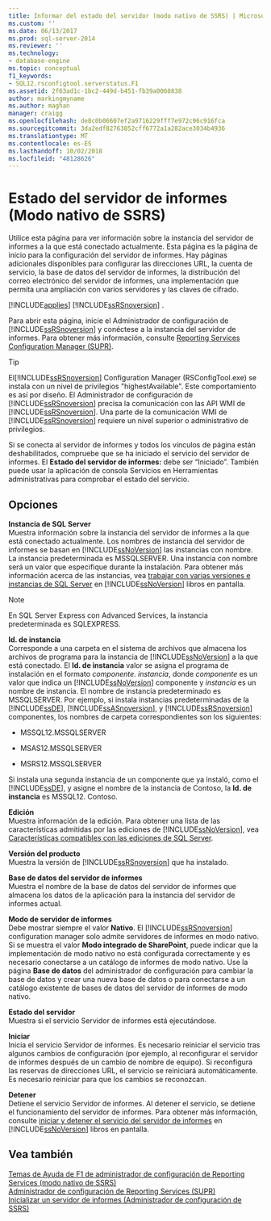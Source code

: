 ```yaml
---
title: Informar del estado del servidor (modo nativo de SSRS) | Microsoft Docs
ms.custom: ''
ms.date: 06/13/2017
ms.prod: sql-server-2014
ms.reviewer: ''
ms.technology:
- database-engine
ms.topic: conceptual
f1_keywords:
- SQL12.rsconfigtool.serverstatus.F1
ms.assetid: 2f63ad1c-1bc2-449d-b451-fb39a0060838
author: markingmyname
ms.author: maghan
manager: craigg
ms.openlocfilehash: de8c0b06607ef2a9716229fff7e972c96c916fca
ms.sourcegitcommit: 3da2edf82763852cff6772a1a282ace3034b4936
ms.translationtype: MT
ms.contentlocale: es-ES
ms.lasthandoff: 10/02/2018
ms.locfileid: "48128626"
---
```

# <a name="report-server-status-ssrs-native-mode"></a>Estado del servidor de informes (Modo nativo de SSRS)
  Utilice esta página para ver información sobre la instancia del servidor de informes a la que está conectado actualmente. Esta página es la página de inicio para la configuración del servidor de informes. Hay páginas adicionales disponibles para configurar las direcciones URL, la cuenta de servicio, la base de datos del servidor de informes, la distribución del correo electrónico del servidor de informes, una implementación que permita una ampliación con varios servidores y las claves de cifrado.  
  
 [!INCLUDE[applies](../../includes/applies-md.md)] [!INCLUDE[ssRSnoversion](../../includes/ssrsnoversion-md.md)] .  
  
 Para abrir esta página, inicie el Administrador de configuración de [!INCLUDE[ssRSnoversion](../../includes/ssrsnoversion-md.md)] y conéctese a la instancia del servidor de informes. Para obtener más información, consulte [Reporting Services Configuration Manager &#40;SUPR&#41;](/sql/2014/sql-server/install/reporting-services-configuration-manager-native-mode).  
  
> [!TIP]  
>  El[!INCLUDE[ssRSnoversion](../../includes/ssrsnoversion-md.md)] Configuration Manager (RSConfigTool.exe) se instala con un nivel de privilegios "highestAvailable". Este comportamiento es así por diseño. El Administrador de configuración de [!INCLUDE[ssRSnoversion](../../includes/ssrsnoversion-md.md)] precisa la comunicación con las API WMI de [!INCLUDE[ssRSnoversion](../../includes/ssrsnoversion-md.md)]. Una parte de la comunicación WMI de [!INCLUDE[ssRSnoversion](../../includes/ssrsnoversion-md.md)] requiere un nivel superior o administrativo de privilegios.  
  
 Si se conecta al servidor de informes y todos los vínculos de página están deshabilitados, compruebe que se ha iniciado el servicio del servidor de informes. El **Estado del servidor de informes:** debe ser “Iniciado”. También puede usar la aplicación de consola Servicios en Herramientas administrativas para comprobar el estado del servicio.  
  
## <a name="options"></a>Opciones  
 **Instancia de SQL Server**  
 Muestra información sobre la instancia del servidor de informes a la que está conectado actualmente. Los nombres de instancia del servidor de informes se basan en [!INCLUDE[ssNoVersion](../../includes/ssnoversion-md.md)] las instancias con nombre. La instancia predeterminada es MSSQLSERVER. Una instancia con nombre será un valor que especifique durante la instalación. Para obtener más información acerca de las instancias, vea [trabajar con varias versiones e instancias de SQL Server](../../../2014/sql-server/install/work-with-multiple-versions-and-instances-of-sql-server.md) en [!INCLUDE[ssNoVersion](../../includes/ssnoversion-md.md)] libros en pantalla.  
  
> [!NOTE]  
>  En SQL Server Express con Advanced Services, la instancia predeterminada es SQLEXPRESS.  
  
 **Id. de instancia**  
 Corresponde a una carpeta en el sistema de archivos que almacena los archivos de programa para la instancia de [!INCLUDE[ssNoVersion](../../includes/ssnoversion-md.md)] a la que está conectado. El **Id. de instancia** valor se asigna el programa de instalación en el formato *componente*. *instancia*, donde *componente* es un valor que indica un [!INCLUDE[ssNoVersion](../../includes/ssnoversion-md.md)] componente y *instancia* es un nombre de instancia. El nombre de instancia predeterminado es MSSQLSERVER. Por ejemplo, si instala instancias predeterminadas de la [!INCLUDE[ssDE](../../includes/ssde-md.md)], [!INCLUDE[ssASnoversion](../../includes/ssasnoversion-md.md)], y [!INCLUDE[ssRSnoversion](../../includes/ssrsnoversion-md.md)] componentes, los nombres de carpeta correspondientes son los siguientes:  
  
-   MSSQL12.MSSQLSERVER  
  
-   MSAS12.MSSQLSERVER  
  
-   MSRS12.MSSQLSERVER  
  
 Si instala una segunda instancia de un componente que ya instaló, como el [!INCLUDE[ssDE](../../includes/ssde-md.md)], y asigne el nombre de la instancia de Contoso, la **Id. de instancia** es MSSQL12. Contoso.  
  
 **Edición**  
 Muestra información de la edición. Para obtener una lista de las características admitidas por las ediciones de [!INCLUDE[ssNoVersion](../../includes/ssnoversion-md.md)], vea [Características compatibles con las ediciones de SQL Server](http://go.microsoft.com/fwlink/?linkid=232473).  
  
 **Versión del producto**  
 Muestra la versión de [!INCLUDE[ssRSnoversion](../../includes/ssrsnoversion-md.md)] que ha instalado.  
  
 **Base de datos del servidor de informes**  
 Muestra el nombre de la base de datos del servidor de informes que almacena los datos de la aplicación para la instancia del servidor de informes actual.  
  
 **Modo de servidor de informes**  
 Debe mostrar siempre el valor **Nativo**. El [!INCLUDE[ssRSnoversion](../../includes/ssrsnoversion-md.md)] configuration manager solo admite servidores de informes en modo nativo. Si se muestra el valor **Modo integrado de SharePoint**, puede indicar que la implementación de modo nativo no está configurada correctamente y es necesario conectarse a un catálogo de informes de modo nativo. Use la página **Base de datos** del administrador de configuración para cambiar la base de datos y crear una nueva base de datos o para conectarse a un catálogo existente de bases de datos del servidor de informes de modo nativo.  
  
 **Estado del servidor**  
 Muestra si el servicio Servidor de informes está ejecutándose.  
  
 **Iniciar**  
 Inicia el servicio Servidor de informes. Es necesario reiniciar el servicio tras algunos cambios de configuración (por ejemplo, al reconfigurar el servidor de informes después de un cambio de nombre de equipo). Si reconfigura las reservas de direcciones URL, el servicio se reiniciará automáticamente. Es necesario reiniciar para que los cambios se reconozcan.  
  
 **Detener**  
 Detiene el servicio Servidor de informes. Al detener el servicio, se detiene el funcionamiento del servidor de informes. Para obtener más información, consulte [iniciar y detener el servicio del servidor de informes](../../reporting-services/report-server/start-and-stop-the-report-server-service.md) en [!INCLUDE[ssNoVersion](../../includes/ssnoversion-md.md)] libros en pantalla.  
  
## <a name="see-also"></a>Vea también  
 [Temas de Ayuda de F1 de administrador de configuración de Reporting Services &#40;modo nativo de SSRS&#41;](../../../2014/sql-server/install/reporting-services-configuration-manager-f1-help-topics-ssrs-native-mode.md)   
 [Administrador de configuración de Reporting Services &#40;SUPR&#41;](/sql/2014/sql-server/install/reporting-services-configuration-manager-native-mode)   
 [Inicializar un servidor de informes &#40;Administrador de configuración de SSRS&#41;](../../reporting-services/install-windows/ssrs-encryption-keys-initialize-a-report-server.md)  
  
  
